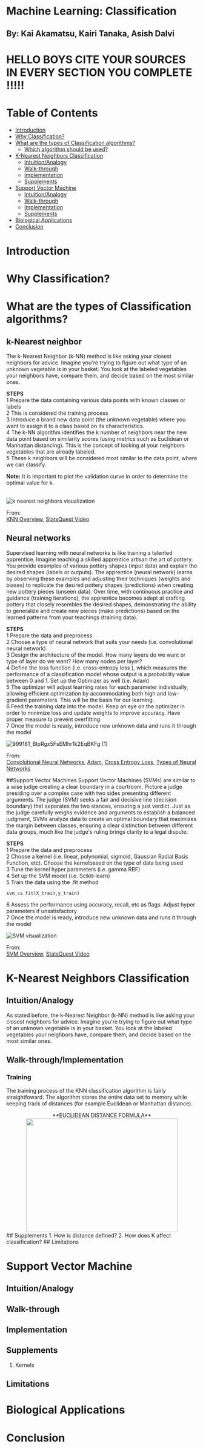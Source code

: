 # Machine Learning: Classification  
## By: Kai Akamatsu, Kairi Tanaka, Asish Dalvi

# HELLO BOYS CITE YOUR SOURCES IN EVERY SECTION YOU COMPLETE !!!!!

# Table of Contents 
- [Introduction](https://github.com/kaiakamatsu/BENG183-Classification/blob/main/Classification.md#introduction)
- [Why Classification?](https://github.com/kaiakamatsu/BENG183-Classification/blob/main/Classification.md#why-classification)
- [What are the types of Classification algorithms?](https://github.com/kaiakamatsu/BENG183-Classification/blob/main/Classification.md#what-are-the-types-of-classification-algorithms)
  - [Which algorithm should be used?](https://github.com/kaiakamatsu/BENG183-Classification/blob/main/Classification.md#which-algorithm-should-be-used
)
- [K-Nearest Neighbors Classification](https://github.com/kaiakamatsu/BENG183-Classification/blob/main/Classification.md#k-nearest-neighbors-classification)
  - [Intuition/Analogy](https://github.com/kaiakamatsu/BENG183-Classification/blob/main/Classification.md#intuitionanalogy)
  - [Walk-through](https://github.com/kaiakamatsu/BENG183-Classification/blob/main/Classification.md#walk-through)
  - [Implementation](https://github.com/kaiakamatsu/BENG183-Classification/blob/main/Classification.md#implementation)
  - [Supplements](https://github.com/kaiakamatsu/BENG183-Classification/blob/main/Classification.md#supplements)
- [Support Vector Machine](https://github.com/kaiakamatsu/BENG183-Classification/blob/main/Classification.md#support-vector-machine)
  - [Intuition/Analogy](https://github.com/kaiakamatsu/BENG183-Classification/blob/main/Classification.md#intuitionanalogy-1)
  - [Walk-through](https://github.com/kaiakamatsu/BENG183-Classification/blob/main/Classification.md#walk-through-1)
  - [Implementation](https://github.com/kaiakamatsu/BENG183-Classification/blob/main/Classification.md#implementation-1)
  - [Supplements](https://github.com/kaiakamatsu/BENG183-Classification/blob/main/Classification.md#supplements-1)
- [Biological Applications](https://github.com/kaiakamatsu/BENG183-Classification/blob/main/Classification.md#biological-applications)
- [Conclusion](https://github.com/kaiakamatsu/BENG183-Classification/blob/main/Classification.md#conclusion)

# Introduction 

# Why Classification? 

# What are the types of Classification algorithms? 
## k-Nearest neighbor 
The k-Nearest Neighbor (k-NN) method is like asking your closest neighbors for advice. Imagine you're trying to figure out what type of an unknown vegetable is in your basket. You look at the labeled vegetables your neighbors have, compare them, and decide based on the most similar ones.
  
**STEPS**<br>
1 Prepare the data containing various data points with known classes or labels <br>
2 This is considered the training process<br>
3 Introduce a brand new data point (the unknown vegetable) where you want to assign it to a class based on its characteristics. <br>
4 The k-NN algorithm identifies the k number of neighbors near the new data point based on similarity scores (using metrics such as Euclidean or Manhattan distancing). This is the concept of looking at your neighbors vegetables that are already labeled. <br>
5 These k neighbors will be considered most similar to the data point, where we can classify.<br>
  
**Note:** It is important to plot the validation curve in order to determine the optimal value for k.<br>
<br>
  
![k nearest neighbors visualization](https://substackcdn.com/image/fetch/f_auto,q_auto:good,fl_progressive:steep/https%3A%2F%2Fbucketeer-e05bbc84-baa3-437e-9518-adb32be77984.s3.amazonaws.com%2Fpublic%2Fimages%2F9cc3fc86-5e8f-4e73-b4ad-ae0061b10c2b_800x585.gif)

From:<br>
[KNN Overview](https://www.ibm.com/topics/knn), [StatsQuest Video](https://www.youtube.com/watch?v=HVXime0nQeI&ab_channel=StatQuestwithJoshStarmer)


## Neural networks
Supervised learning with neural networks is like training a talented apprentice. Imagine teaching a skilled apprentice artisan the art of pottery. You provide examples of various pottery shapes (input data) and explain the desired shapes (labels or outputs). The apprentice (neural network) learns by observing these examples and adjusting their techniques (weights and biases) to replicate the desired pottery shapes (predictions) when creating new pottery pieces (unseen data). Over time, with continuous practice and guidance (training iterations), the apprentice becomes adept at crafting pottery that closely resembles the desired shapes, demonstrating the ability to generalize and create new pieces (make predictions) based on the learned patterns from your teachings (training data).<br>
  
**STEPS**<br>
1 Prepare the data and preprocess. <br>
2 Choose a type of neural network that suits your needs (i.e. convolutional neural network) <br>
3 Design the architecture of the model. How many layers do we want or type of layer do we want? How many nodes per layer? <br>
4 Define the loss function (i.e. cross-entropy loss ), which measures the performance of a classification model whose output is a probability value between 0 and 1. Set up the Optimizer as well (i.e. Adam) <br>
5 The optimizer will adjust learning rates for each parameter individually, allowing efficient optimization by accommodating both high and low-gradient parameters. This will be the basis for our learning. <br>
6 Feed the training data into the model. Keep an eye on the optimizer in order to minimize loss and update weights to improve accuracy. 
Have proper measure to prevent overfitting <br>
7 Once the  model is ready, introduce new unknown data and runs it through the model<br>
  
![999181_BIpRgx5FsEMhr1k2EqBKFg (1)](https://github.com/kaiakamatsu/BENG183-Classification/assets/64274901/5aa1041e-064a-4dc7-abf9-517f436ed85b)

From: <br>
[Convolutional Neural Networks](https://www.analyticsvidhya.com/blog/2021/07/convolution-neural-network-the-base-for-many-deep-learning-algorithms-cnn-illustrated-by-1-d-ecg-signal-physionet/), [Adam](https://www.analyticsvidhya.com/blog/2021/10/a-comprehensive-guide-on-deep-learning-optimizers/#:~:text=In%20summary%2C%20Adam%20optimizer%20is,weights%20during%20deep%20learning%20training), [Cross Entropy Loss](https://www.v7labs.com/blog/cross-entropy-loss-guide#:~:text=Cross%2Dentropy%20loss%2C%20or%20log,diverges%20from%20the%20actual%20label), [Types of Neural Networks](https://www.mygreatlearning.com/blog/types-of-neural-networks/)

##Support Vector Machines
Support Vector Machines (SVMs) are similar to a wise judge creating a clear boundary in a courtroom. Picture a judge presiding over a complex case with two sides presenting different arguments. The judge (SVM) seeks a fair and decisive line (decision boundary) that separates the two stances, ensuring a just verdict. Just as the judge carefully weighs evidence and arguments to establish a balanced judgment, SVMs analyze data to create an optimal boundary that maximizes the margin between classes, ensuring a clear distinction between different data groups, much like the judge's ruling brings clarity to a legal dispute.<br>
  
**STEPS**<br>
1 Prepare the data and preprocess <br>
2 Choose a kernel (i.e. linear, polynomial, sigmoid, Gaussian Radial Basis Function, etc). Choose the kernelbased on the type of data being used<br>
3 Tune the kernel hyper parameters (i.e. gamma RBF) <br>
4 Set up the SVM model (i.e. Scikit-learn) <br>
5 Train the data using the .fit method 
```
svm_cv.fit(X_train,y_train)
```
6 Assess the performance using accuracy, recall, etc as flags. Adjust hyper parameters if unsatisfactory <br>
7 Once the  model is ready, introduce new unknown data and runs it through the model<br>
  
![SVM visualization](https://github.com/kaiakamatsu/BENG183-Classification/assets/64274901/fea2349f-704a-4819-b6d8-c5db1ba8e049)

From:  
[SVM Overview](https://www.analyticsvidhya.com/blog/2021/10/support-vector-machinessvm-a-complete-guide-for-beginners/#h-kernels-in-support-vector-machine), [StatsQuest Video](https://www.youtube.com/watch?v=efR1C6CvhmE&ab_channel=StatQuestwithJoshStarmer)
# K-Nearest Neighbors Classification 

## Intuition/Analogy
As stated before, the k-Nearest Neighbor (k-NN) method is like asking your closest neighbors for advice. Imagine you're trying to figure out what type of an unknown vegetable is in your basket. You look at the labeled vegetables your neighbors have, compare them, and decide based on the most similar ones.
## Walk-through/Implementation 
### Training  
The training process of the KNN classification algorithm is fairly straightfoward. The algorithm stores the entire data set to memory while keeping track of distances (for example Euclidean or Manhattan distance).  

<div align="center">
**EUCLIDEAN DISTANCE FORMULA**
<img src="https://github.com/kaiakamatsu/BENG183-Classification/assets/64274901/d132c288-47f9-4746-8381-5e0801588ba5" width="400" height="300">
</div>
## Supplements
1. How is distance defined?
2. How does K affect classification?
## Limitations

# Support Vector Machine 

## Intuition/Analogy
## Walk-through
## Implementation
## Supplements
1. Kernels 
## Limitations

# Biological Applications 

# Conclusion 
